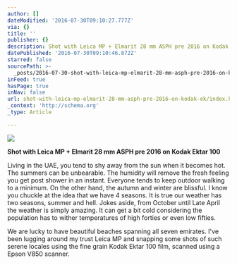 ```yaml
---
author: []
dateModified: '2016-07-30T09:10:27.777Z'
via: {}
title: ''
publisher: {}
description: Shot with Leica MP + Elmarit 28 mm ASPH pre 2016 on Kodak Ektar 100
datePublished: '2016-07-30T09:10:46.872Z'
starred: false
sourcePath: >-
  _posts/2016-07-30-shot-with-leica-mp-elmarit-28-mm-asph-pre-2016-on-kodak-ek.md
inFeed: true
hasPage: true
inNav: false
url: shot-with-leica-mp-elmarit-28-mm-asph-pre-2016-on-kodak-ek/index.html
_context: 'http://schema.org'
_type: Article

---
```

![](https://the-grid-user-content.s3-us-west-2.amazonaws.com/4d43642a-7cb9-4747-957c-b261e8ed46ac.jpg)

**Shot with Leica MP + Elmarit 28 mm ASPH pre 2016 on Kodak Ektar 100**

Living in the UAE, you tend to shy away from the sun when it becomes hot. The summers can be unbearable. The humidity will remove the fresh feeling you get post shower in an instant. Everyone tends to keep outdoor walking to a minimum. On the other hand, the autumn and winter are blissful. I know you chuckle at the idea that we have 4 seasons. It is true our weather has two seasons, summer and hell. Jokes aside, from October until Late April the weather is simply amazing. It can get a bit cold considering the population has to wither temperatures of high forties or even low fifties. 

We are lucky to have beautiful beaches spanning all seven emirates. I've been lugging around my trust Leica MP and snapping some shots of such serene locales using the fine grain Kodak Ektar 100 film, scanned using a Epson V850 scanner.